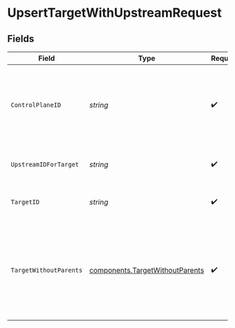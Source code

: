 # UpsertTargetWithUpstreamRequest


## Fields

| Field                                                                                                       | Type                                                                                                        | Required                                                                                                    | Description                                                                                                 | Example                                                                                                     |
| ----------------------------------------------------------------------------------------------------------- | ----------------------------------------------------------------------------------------------------------- | ----------------------------------------------------------------------------------------------------------- | ----------------------------------------------------------------------------------------------------------- | ----------------------------------------------------------------------------------------------------------- |
| `ControlPlaneID`                                                                                            | *string*                                                                                                    | :heavy_check_mark:                                                                                          | The UUID of your control plane. This variable is available in the Konnect manager.                          | 9524ec7d-36d9-465d-a8c5-83a3c9390458                                                                        |
| `UpstreamIDForTarget`                                                                                       | *string*                                                                                                    | :heavy_check_mark:                                                                                          | ID or target of the Target to lookup                                                                        | 5a078780-5d4c-4aae-984a-bdc6f52113d8                                                                        |
| `TargetID`                                                                                                  | *string*                                                                                                    | :heavy_check_mark:                                                                                          | ID of the Target to lookup                                                                                  | 5a078780-5d4c-4aae-984a-bdc6f52113d8                                                                        |
| `TargetWithoutParents`                                                                                      | [components.TargetWithoutParents](../../models/components/targetwithoutparents.md)                          | :heavy_check_mark:                                                                                          | Description of the Target                                                                                   | {<br/>"id": "089292a7-ba3d-4d88-acf0-97b4b2e2621a",<br/>"failover": true,<br/>"target": "203.0.113.42",<br/>"weight": 100<br/>} |